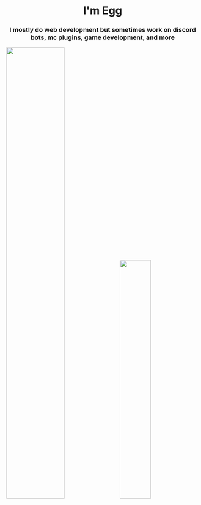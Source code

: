 <h1 align="center">I'm Egg</h1>
<h3 align="center">I mostly do web development but sometimes work on discord bots, mc plugins, game development, and more</h3>

<div class='container'>
<img style="height: auto; width: 55%;" class="img" src="https://github-readme-stats.vercel.app/api?username=developer-egg&layout=compact" />
&nbsp;
&nbsp;
<img style="height: auto; width: 40%;" class="img" src="https://github-readme-stats.vercel.app/api/top-langs/?username=developer-egg&layout=compact" /></div>
</div>


